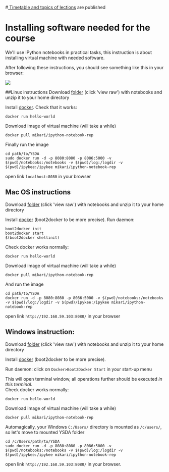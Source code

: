 #<a href='https://github.com/iamfullofspam/YSDA_ICL/wiki/Timetable-&-topics-of-lections' > Timetable and topics of lections</a> are published 




# Installing software needed for the course


We'll use IPython notebooks in practical tasks, this instruction is about installing virtual machine with 
needed software. 

After following these instructions, you should see something like this in your browser:



<img src='http://zverovich.net/files/ipython-dashboard.png'  />


##Linux instructions
Download [folder](https://github.com/iamfullofspam/YSDA_ICL/blob/master/YSDA.zip) (click 'view raw') 
with notebooks and unzip it to your home directory

Install [docker](http://www.docker.com). Check that it works:

    docker run hello-world
   
Download image of virtual machine (will take a while)

    docker pull mikari/ipython-notebook-rep

Finally run the image

    cd path/to/YSDA
    sudo docker run -d -p 8080:8080 -p 8086:5000 -v $(pwd)/notebooks:/notebooks -v $(pwd)/log:/logdir -v $(pwd)/ipykee:/ipykee mikari/ipython-notebook-rep

open link `localhost:8080` in your browser


## Mac OS instructions

Download [folder](https://github.com/iamfullofspam/YSDA_ICL/blob/master/YSDA.zip) (click 'view raw') 
with notebooks and unzip it to your home directory

Install [docker](http://www.docker.com) (boot2docker to be more precise). Run daemon:

    boot2docker init
    boot2docker start
    $(boot2docker shellinit)

Check docker works normally:

    docker run hello-world

Download image of virtual machine (will take a while)
    
    docker pull mikari/ipython-notebook-rep
    
And run the image
    
    cd path/to/YSDA
    docker run -d -p 8080:8080 -p 8086:5000 -v $(pwd)/notebooks:/notebooks -v $(pwd)/log:/logdir -v $(pwd)/ipykee:/ipykee mikari/ipython-notebook-rep

open link `http://192.168.59.103:8080/` in your browser



## Windows instruction:

Download [folder](https://github.com/iamfullofspam/YSDA_ICL/blob/master/YSDA.zip) (click 'view raw') 
with notebooks and unzip it to your home directory

Install [docker](http://www.docker.com) (boot2docker to be more precise). 

Run daemon: click on `Docker>Boot2Docker Start` in your start-up menu

This will open terminal window, all operations further should be executed _in this terminal_. <br/>
Check docker works normally:

    docker run hello-world

Download image of virtual machine (will take a while)
   
    docker pull mikari/ipython-notebook-rep
    
Automagically, your Windows `C:/Users/` directory is mounted as `/c/users/`, so let's move 
to mounted YSDA folder 
        
    cd /c/Users/path/to/YSDA
    sudo docker run -d -p 8080:8080 -p 8086:5000 -v $(pwd)/notebooks:/notebooks -v $(pwd)/log:/logdir -v $(pwd)/ipykee:/ipykee mikari/ipython-notebook-rep

open link `http://192.168.59.103:8080/` in your browser.
